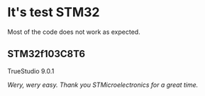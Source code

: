 <h1>It's test STM32</h1>
Most of the code does not work as expected.

<h2>STM32f103C8T6</h2>

TrueStudio 9.0.1

<p><i>Wery, wery easy. Thank you STMicroelectronics for a great time.</i><p/>

